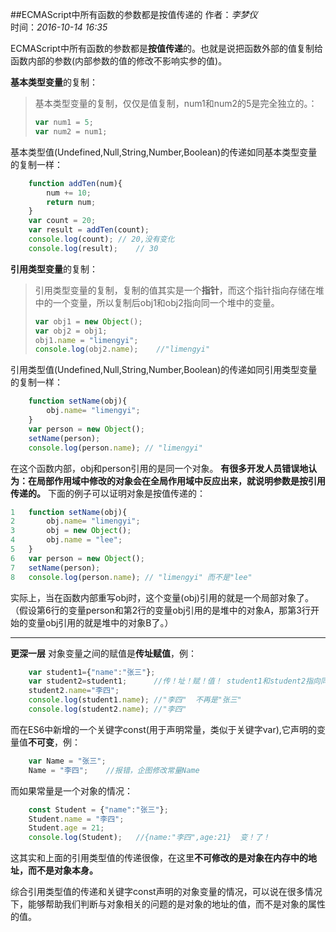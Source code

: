 ##ECMAScript中所有函数的参数都是按值传递的
作者：*李梦仪*       
时间：*2016-10-14 16:35*

ECMAScript中所有函数的参数都是**按值传递**的。也就是说把函数外部的值复制给函数内部的参数(内部参数的值的修改不影响实参的值)。

**基本类型变量**的复制：
>基本类型变量的复制，仅仅是值复制，num1和num2的5是完全独立的。：
>``` javascript
>var num1 = 5;
>var num2 = num1;
>```

基本类型值(Undefined,Null,String,Number,Boolean)的传递如同基本类型变量的复制一样：
``` javascript
	function addTen(num){
		num += 10;
		return num;
	}
	var count = 20;
	var result = addTen(count);
	console.log(count); // 20,没有变化
	console.log(result);	// 30
```

**引用类型变量**的复制：
>引用类型变量的复制，复制的值其实是一个**指针**，而这个指针指向存储在堆中的一个变量，所以复制后obj1和obj2指向同一个堆中的变量。
>``` javascript
>var obj1 = new Object();
>var obj2 = obj1;
>obj1.name = "limengyi";
>console.log(obj2.name);	//"limengyi"
>```

引用类型值(Undefined,Null,String,Number,Boolean)的传递如同引用类型变量的复制一样：
``` javascript
	function setName(obj){
		obj.name= "limengyi";
	}
	var person = new Object();
	setName(person);
	console.log(person.name); // "limengyi"
```
在这个函数内部，obj和person引用的是同一个对象。
**有很多开发人员错误地认为：在局部作用域中修改的对象会在全局作用域中反应出来，就说明参数是按引用传递的。**
下面的例子可以证明对象是按值传递的：
``` javascript
1	function setName(obj){
2		obj.name= "limengyi";
3		obj = new Object();
4		obj.name = "lee";
5	}
6	var person = new Object();
7	setName(person);
8	console.log(person.name); // "limengyi" 而不是"lee"
```
实际上，当在函数内部重写obj时，这个变量(obj)引用的就是一个局部对象了。
（假设第6行的变量person和第2行的变量obj引用的是堆中的对象A，那第3行开始的变量obj引用的就是堆中的对象B了。）

-------------------
**更深一层**
对象变量之间的赋值是**传址赋值**，例：
``` javascript
	var student1={"name":"张三"};
	var student2=student1;		//传！址！赋！值！ student1和student2指向同一个对象
	student2.name="李四";
	console.log(student1.name);	//"李四"  不再是"张三"
	console.log(student2.name);	//"李四"
```
而在ES6中新增的一个关键字const(用于声明常量，类似于关键字var),它声明的变量值**不可变**，例：
``` javascript
	var Name = "张三";
	Name = "李四";	//报错，企图修改常量Name
```
而如果常量是一个对象的情况：
``` javascript
	const Student = {"name":"张三"};
	Student.name = "李四";
	Student.age = 21;
	console.log(Student);	//{name:"李四",age:21}  变！了！
```
这其实和上面的引用类型值的传递很像，在这里**不可修改的是对象在内存中的地址，而不是对象本身。**

综合引用类型值的传递和关键字const声明的对象变量的情况，可以说在很多情况下，能够帮助我们判断与对象相关的问题的是对象的地址的值，而不是对象的属性的值。


